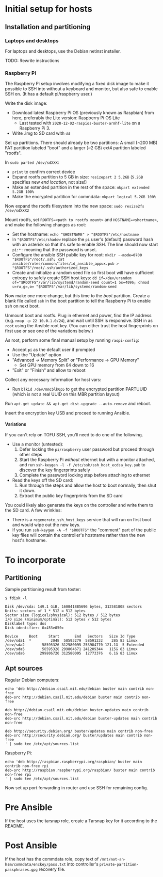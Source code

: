 # Initial setup for hosts

## Installation and partitioning

### Laptops and desktops

For laptops and desktops, use the Debian netinst installer.

TODO: Rewrite instructions

### Raspberry Pi

The Raspberry Pi setup involves modifying a fixed disk image to make
it possible to SSH into without a keyboard and monitor, but also safe
to enable SSH on. (It has a default pi/raspberry user.)

Write the disk image:

- Download latest Raspberry Pi OS (previously known as Raspbian) from
  here, preferably the Lite version: Raspberry Pi OS Lite
    - Last tested with `2020-12-02-raspios-buster-armhf-lite` on a
      Raspberry Pi 3.
- Write .img to SD card with `dd`

Set up partitions. There should already be two partitions: A small
(~200 MB) FAT partition labeled "boot" and a larger (~2 GB) ext4
partition labeled "rootfs".

In `sudo parted /dev/sdXXX`:

- `print` to confirm correct device
- Expand rootfs partition to 5 GB in size: `resizepart 2 5.2GB`
  (`5.2GB` specifies new *end location*, not size!)
- Make an extended partition in the rest of the space:
  `mkpart extended 5.2GB 100%`
- Make the encrypted partition for commdata:
  `mkpart logical 5.2GB 100%`

Now expand the rootfs filesystem into the new space:
`sudo resize2fs /dev/sdXXX2`

Mount rootfs, set `ROOTFS=<path to rootfs mount>` and
`HOSTNAME=<shortname>`, and make the following changes as root:

- Set the hostname:
  `echo "$HOSTNAME" > "$ROOTFS"/etc/hostname`
- In `"$ROOTFS"/etc/shadow` replace the `pi` user's (default) password
  hash with an asterisk so that it's safe to enable SSH. The line
  should now start `pi:*:` meaning that the password is unset.
- Configure the ansible SSH public key for root:
  `mkdir --mode=0700 "$ROOTFS"/root/.ssh; cat ansible/roles/common/files/id_ansible_appux.pub > "$ROOTFS"/root/.ssh/authorized_keys`
- Create and initialize a random seed file so first boot will have
  sufficient entropy to safely create SSH host keys:
  `dd if=/dev/urandom of="$ROOTFS"/var/lib/systemd/random-seed count=1 bs=4096; chmod u=rw,g=,o= "$ROOTFS"/var/lib/systemd/random-seed`

Now make one more change, but this time to the *boot*
partition. Create a blank file called `ssh` in the boot partition to
tell the Raspberry Pi to enable ssh on next boot.

Unmount boot and rootfs. Plug in ethernet and power, find the IP
address (e.g. `nmap -p 22 10.0.1.0/24`), and wait until SSH is
responsive. SSH in as `root` using the Ansible root key. (You can
either trust the host fingerprints on first use or see one of the
variations below.)

As root, perform some final manual setup by running `raspi-config`:

- Accept `pi` as the default user if prompted
- Use the "Update" option
- "Advanced -> Memory Split" or "Performance -> GPU Memory"
    - Set GPU memory from 64 down to 16
- "Exit" or "Finish" and allow to reboot

Collect any necessary information for host vars:

- Run `blkid /dev/mmcblk0p5` to get the encrypted partition PARTUUID
  (which is not a real UUID on this MBR partition layout)

Run `apt-get update && apt-get dist-upgrade --auto-remove` and reboot.

Insert the encryption key USB and proceed to running Ansible.

#### Variations

If you can't rely on TOFU SSH, you'll need to do one of the
following.

- Use a monitor (untested):
    1. Defer locking the `pi/raspberry` user password but proceed
       through other steps
    2. Start the Raspberry Pi *without* ethernet but with a monitor
       attached, and run `ssh-keygen -l -f /etc/ssh/ssh_host_ecdsa_key.pub`
       to discover the key fingerprints safely
    3. Complete the password locking step before attaching to ethernet
- Read the keys off the SD card:
    1. Run through the steps and allow the host to boot normally, then
       shut it down.
    2. Extract the public key fingerprints from the SD card

You could likely also generate the keys on the controller and write them to the SD card. A few wrinkles:

- There is a `regenerate_ssh_host_keys` service that will run on first
  boot and would wipe out the new keys.
- If you run `ssh-keygen -A -f "$ROOTFS"` the "comment" part of the
  public key files will contain the controller's hostname rather than
  the new host's hostname.


# To incorporate




## Partitioning

Sample partitioning result from toster:

```
$ fdisk -l

Disk /dev/sda: 149.1 GiB, 160041885696 bytes, 312581808 sectors
Units: sectors of 1 * 512 = 512 bytes
Sector size (logical/physical): 512 bytes / 512 bytes
I/O size (minimum/optimal): 512 bytes / 512 bytes
Disklabel type: dos
Disk identifier: 0x453e050c

Device     Boot     Start       End   Sectors   Size Id Type
/dev/sda1  *         2048  58593279  58591232    28G 83 Linux
/dev/sda2        58595326 312580095 253984770 121.1G  5 Extended
/dev/sda5        58595328 299804671 241209344   115G 83 Linux
/dev/sda6       299806720 312580095  12773376   6.1G 83 Linux
```

## Apt sources

Regular Debian computers:

```
echo 'deb http://debian.csail.mit.edu/debian buster main contrib non-free
deb-src http://debian.csail.mit.edu/debian buster main contrib non-free

deb http://debian.csail.mit.edu/debian buster-updates main contrib non-free
deb-src http://debian.csail.mit.edu/debian buster-updates main contrib non-free

deb http://security.debian.org/ buster/updates main contrib non-free
deb-src http://security.debian.org/ buster/updates main contrib non-free
' | sudo tee /etc/apt/sources.list
```

Raspberry Pi:

```
echo 'deb http://raspbian.raspberrypi.org/raspbian/ buster main contrib non-free rpi
deb-src http://raspbian.raspberrypi.org/raspbian/ buster main contrib non-free rpi
' | sudo tee /etc/apt/sources.list
```

Now set up port forwarding in router and use SSH for remaining config.

# Pre Ansible

If the host uses the tarsnap role, create a Tarsnap key for it
according to the README.

# Post Ansible

If the host has the commdata role, copy text of
`/mnt/not-an-hsm/commdata/enckey/pass.txt` into controller's
`private-partition-passphrases.gpg` recovery file.
